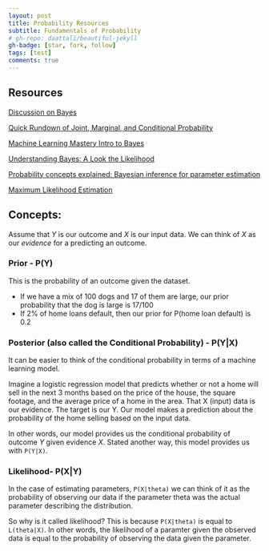 ```yaml
---
layout: post
title: Probability Resources
subtitle: Fundamentals of Probability
# gh-repo: daattali/beautiful-jekyll
gh-badge: [star, fork, follow]
tags: [test]
comments: true
---
```


## Resources

[Discussion on Bayes](https://www.sciencedirect.com/topics/computer-science/prior-probability)

[Quick Rundown of Joint, Marginal, and Conditional Probability](https://sites.nicholas.duke.edu/statsreview/jmc/)

[Machine Learning Mastery Intro to Bayes](https://machinelearningmastery.com/bayes-theorem-for-machine-learning/)

[Understanding Bayes: A Look the Likelihood](https://alexanderetz.com/2015/04/15/understanding-bayes-a-look-at-the-likelihood/)

[Probability concepts explained: Bayesian inference for parameter estimation](https://towardsdatascience.com/probability-concepts-explained-bayesian-inference-for-parameter-estimation-90e8930e5348)

[Maximum Likelihood Estimation](https://towardsdatascience.com/probability-concepts-explained-maximum-likelihood-estimation-c7b4342fdbb1)

## **Concepts:**

Assume that *Y* is our outcome and *X* is our input data. We can think of *X* as our *evidence* for a predicting an outcome. 

### **Prior - P(Y)**

This is the probability of an outcome given the dataset. 
* If we have a mix of 100 dogs and 17 of them are large, our prior probability that the dog is large is 17/100
* If 2% of home loans default, then our prior for P(home loan default) is 0.2

### **Posterior (also called the Conditional Probability) - P(Y|X)**

It can be easier to think of the conditional probability in terms of a machine learning model. 

Imagine a logistic regression model that predicts whether or not a home will sell in the next 3 months based on the price of the house, the square footage, and the average price of a home in the area. That X (input) data is our evidence. The target is our Y. Our model makes a prediction about the probability of the home selling based on the input data.

In other words, our model provides us the conditional probability of outcome *Y* given evidence *X*. Stated another way, this model provides us with `P(Y|X)`.

### **Likelihood- P(X|Y)**

In the case of estimating parameters, `P(X|theta)` we can think of it as the probability of observing our data if the parameter theta was the actual parameter describing the distribution.

So why is it called likelihood? This is because `P(X|theta)` is equal to `L(theta|X)`. In other words, the likelihood of a paramter given the observed data is equal to the probability of observing the data given the parameter. 